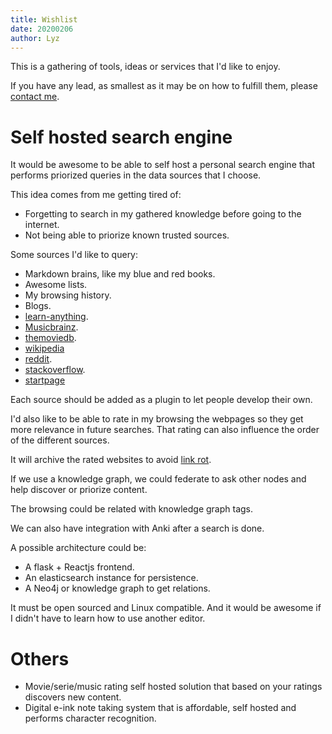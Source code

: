 ```yaml
---
title: Wishlist
date: 20200206
author: Lyz
---
```


This is a gathering of tools, ideas or services that I'd like to enjoy.

If you have any lead, as smallest as it may be on how to fulfill them, please
[contact me](contact.md).

# Self hosted search engine

It would be awesome to be able to self host a personal search engine that
performs priorized queries in the data sources that I choose.

This idea comes from me getting tired of:

* Forgetting to search in my gathered knowledge before going to the internet.
* Not being able to priorize known trusted sources.

Some sources I'd like to query:

* Markdown brains, like my blue and red books.
* Awesome lists.
* My browsing history.
* Blogs.
* [learn-anything](https://learn-anything.xyz).
* [Musicbrainz](https://musicbrainz.org).
* [themoviedb](https://themoviedb.org).
* [wikipedia](https://wikipedia.com)
* [reddit](https://reddit.com).
* [stackoverflow](https://stackoverflow.com).
* [startpage](https://startpage)

Each source should be added as a plugin to let people develop their own.

I'd also like to be able to rate in my browsing the webpages so they get more
relevance in future searches. That rating can also influence the order of the
different sources.

It will archive the rated websites to avoid [link
rot](https://www.gwern.net/Archiving-URLs#link-rot).

If we use a knowledge graph, we could federate to ask other nodes and help
discover or priorize content.

The browsing could be related with knowledge graph tags.

We can also have integration with Anki after a search is done.

A possible architecture could be:

* A flask + Reactjs frontend.
* An elasticsearch instance for persistence.
* A Neo4j or knowledge graph to get relations.

It must be open sourced and Linux compatible. And it would be awesome if
I didn't have to learn how to use another editor.

# Others

* Movie/serie/music rating self hosted solution that based on your ratings
  discovers new content.
* Digital e-ink note taking system that is affordable, self hosted and performs
  character recognition.
